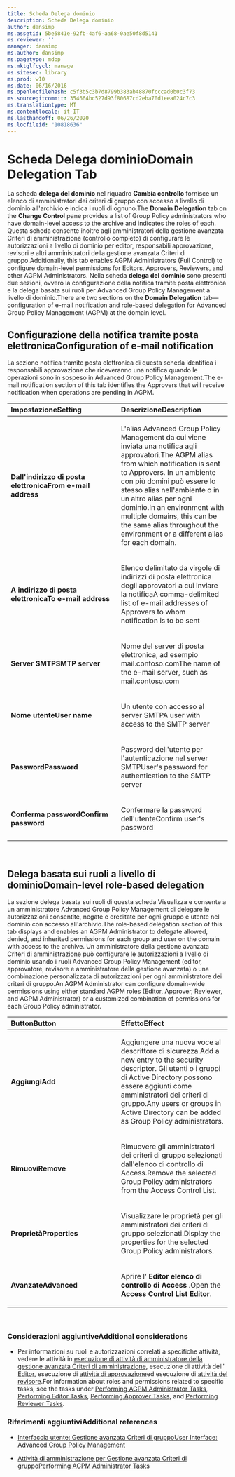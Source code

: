 ```yaml
---
title: Scheda Delega dominio
description: Scheda Delega dominio
author: dansimp
ms.assetid: 5be5841e-92fb-4af6-aa68-0ae50f8d5141
ms.reviewer: ''
manager: dansimp
ms.author: dansimp
ms.pagetype: mdop
ms.mktglfcycl: manage
ms.sitesec: library
ms.prod: w10
ms.date: 06/16/2016
ms.openlocfilehash: c5f3b5c3b7d8799b383ab48870fcccad0b0c3f73
ms.sourcegitcommit: 354664bc527d93f80687cd2eba70d1eea024c7c3
ms.translationtype: MT
ms.contentlocale: it-IT
ms.lasthandoff: 06/26/2020
ms.locfileid: "10818636"
---
```

# <span data-ttu-id="38e4a-103">Scheda Delega dominio</span><span class="sxs-lookup"><span data-stu-id="38e4a-103">Domain Delegation Tab</span></span>


<span data-ttu-id="38e4a-104">La scheda **delega del dominio** nel riquadro **Cambia controllo** fornisce un elenco di amministratori dei criteri di gruppo con accesso a livello di dominio all'archivio e indica i ruoli di ognuno.</span><span class="sxs-lookup"><span data-stu-id="38e4a-104">The **Domain Delegation** tab on the **Change Control** pane provides a list of Group Policy administrators who have domain-level access to the archive and indicates the roles of each.</span></span> <span data-ttu-id="38e4a-105">Questa scheda consente inoltre agli amministratori della gestione avanzata Criteri di amministrazione (controllo completo) di configurare le autorizzazioni a livello di dominio per editor, responsabili approvazione, revisori e altri amministratori della gestione avanzata Criteri di gruppo.</span><span class="sxs-lookup"><span data-stu-id="38e4a-105">Additionally, this tab enables AGPM Administrators (Full Control) to configure domain-level permissions for Editors, Approvers, Reviewers, and other AGPM Administrators.</span></span> <span data-ttu-id="38e4a-106">Nella scheda **delega del dominio** sono presenti due sezioni, ovvero la configurazione della notifica tramite posta elettronica e la delega basata sui ruoli per Advanced Group Policy Management a livello di dominio.</span><span class="sxs-lookup"><span data-stu-id="38e4a-106">There are two sections on the **Domain Delegation** tab—configuration of e-mail notification and role-based delegation for Advanced Group Policy Management (AGPM) at the domain level.</span></span>

## <span data-ttu-id="38e4a-107">Configurazione della notifica tramite posta elettronica</span><span class="sxs-lookup"><span data-stu-id="38e4a-107">Configuration of e-mail notification</span></span>


<span data-ttu-id="38e4a-108">La sezione notifica tramite posta elettronica di questa scheda identifica i responsabili approvazione che riceveranno una notifica quando le operazioni sono in sospeso in Advanced Group Policy Management.</span><span class="sxs-lookup"><span data-stu-id="38e4a-108">The e-mail notification section of this tab identifies the Approvers that will receive notification when operations are pending in AGPM.</span></span>

<table>
<colgroup>
<col width="50%" />
<col width="50%" />
</colgroup>
<thead>
<tr class="header">
<th align="left"><span data-ttu-id="38e4a-109">Impostazione</span><span class="sxs-lookup"><span data-stu-id="38e4a-109">Setting</span></span></th>
<th align="left"><span data-ttu-id="38e4a-110">Descrizione</span><span class="sxs-lookup"><span data-stu-id="38e4a-110">Description</span></span></th>
</tr>
</thead>
<tbody>
<tr class="odd">
<td align="left"><p><strong><span data-ttu-id="38e4a-111">Dall'indirizzo di posta elettronica</span><span class="sxs-lookup"><span data-stu-id="38e4a-111">From e-mail address</span></span></strong></p></td>
<td align="left"><p><span data-ttu-id="38e4a-112">L'alias Advanced Group Policy Management da cui viene inviata una notifica agli approvatori.</span><span class="sxs-lookup"><span data-stu-id="38e4a-112">The AGPM alias from which notification is sent to Approvers.</span></span> <span data-ttu-id="38e4a-113">In un ambiente con più domini può essere lo stesso alias nell'ambiente o in un altro alias per ogni dominio.</span><span class="sxs-lookup"><span data-stu-id="38e4a-113">In an environment with multiple domains, this can be the same alias throughout the environment or a different alias for each domain.</span></span></p></td>
</tr>
<tr class="even">
<td align="left"><p><strong><span data-ttu-id="38e4a-114">A indirizzo di posta elettronica</span><span class="sxs-lookup"><span data-stu-id="38e4a-114">To e-mail address</span></span></strong></p></td>
<td align="left"><p><span data-ttu-id="38e4a-115">Elenco delimitato da virgole di indirizzi di posta elettronica degli approvatori a cui inviare la notifica</span><span class="sxs-lookup"><span data-stu-id="38e4a-115">A comma-delimited list of e-mail addresses of Approvers to whom notification is to be sent</span></span></p></td>
</tr>
<tr class="odd">
<td align="left"><p><strong><span data-ttu-id="38e4a-116">Server SMTP</span><span class="sxs-lookup"><span data-stu-id="38e4a-116">SMTP server</span></span></strong></p></td>
<td align="left"><p><span data-ttu-id="38e4a-117">Nome del server di posta elettronica, ad esempio mail.contoso.com</span><span class="sxs-lookup"><span data-stu-id="38e4a-117">The name of the e-mail server, such as mail.contoso.com</span></span></p></td>
</tr>
<tr class="even">
<td align="left"><p><strong><span data-ttu-id="38e4a-118">Nome utente</span><span class="sxs-lookup"><span data-stu-id="38e4a-118">User name</span></span></strong></p></td>
<td align="left"><p><span data-ttu-id="38e4a-119">Un utente con accesso al server SMTP</span><span class="sxs-lookup"><span data-stu-id="38e4a-119">A user with access to the SMTP server</span></span></p></td>
</tr>
<tr class="odd">
<td align="left"><p><strong><span data-ttu-id="38e4a-120">Password</span><span class="sxs-lookup"><span data-stu-id="38e4a-120">Password</span></span></strong></p></td>
<td align="left"><p><span data-ttu-id="38e4a-121">Password dell'utente per l'autenticazione nel server SMTP</span><span class="sxs-lookup"><span data-stu-id="38e4a-121">User's password for authentication to the SMTP server</span></span></p></td>
</tr>
<tr class="even">
<td align="left"><p><strong><span data-ttu-id="38e4a-122">Conferma password</span><span class="sxs-lookup"><span data-stu-id="38e4a-122">Confirm password</span></span></strong></p></td>
<td align="left"><p><span data-ttu-id="38e4a-123">Confermare la password dell'utente</span><span class="sxs-lookup"><span data-stu-id="38e4a-123">Confirm user's password</span></span></p></td>
</tr>
</tbody>
</table>

 

## <span data-ttu-id="38e4a-124">Delega basata sui ruoli a livello di dominio</span><span class="sxs-lookup"><span data-stu-id="38e4a-124">Domain-level role-based delegation</span></span>


<span data-ttu-id="38e4a-125">La sezione delega basata sui ruoli di questa scheda Visualizza e consente a un amministratore Advanced Group Policy Management di delegare le autorizzazioni consentite, negate e ereditate per ogni gruppo e utente nel dominio con accesso all'archivio.</span><span class="sxs-lookup"><span data-stu-id="38e4a-125">The role-based delegation section of this tab displays and enables an AGPM Administrator to delegate allowed, denied, and inherited permissions for each group and user on the domain with access to the archive.</span></span> <span data-ttu-id="38e4a-126">Un amministratore della gestione avanzata Criteri di amministrazione può configurare le autorizzazioni a livello di dominio usando i ruoli Advanced Group Policy Management (editor, approvatore, revisore e amministratore della gestione avanzata) o una combinazione personalizzata di autorizzazioni per ogni amministratore dei criteri di gruppo.</span><span class="sxs-lookup"><span data-stu-id="38e4a-126">An AGPM Administrator can configure domain-wide permissions using either standard AGPM roles (Editor, Approver, Reviewer, and AGPM Administrator) or a customized combination of permissions for each Group Policy administrator.</span></span>

<table>
<colgroup>
<col width="50%" />
<col width="50%" />
</colgroup>
<thead>
<tr class="header">
<th align="left"><span data-ttu-id="38e4a-127">Button</span><span class="sxs-lookup"><span data-stu-id="38e4a-127">Button</span></span></th>
<th align="left"><span data-ttu-id="38e4a-128">Effetto</span><span class="sxs-lookup"><span data-stu-id="38e4a-128">Effect</span></span></th>
</tr>
</thead>
<tbody>
<tr class="odd">
<td align="left"><p><strong><span data-ttu-id="38e4a-129">Aggiungi</span><span class="sxs-lookup"><span data-stu-id="38e4a-129">Add</span></span></strong></p></td>
<td align="left"><p><span data-ttu-id="38e4a-130">Aggiungere una nuova voce al descrittore di sicurezza.</span><span class="sxs-lookup"><span data-stu-id="38e4a-130">Add a new entry to the security descriptor.</span></span> <span data-ttu-id="38e4a-131">Gli utenti o i gruppi di Active Directory possono essere aggiunti come amministratori dei criteri di gruppo.</span><span class="sxs-lookup"><span data-stu-id="38e4a-131">Any users or groups in Active Directory can be added as Group Policy administrators.</span></span></p></td>
</tr>
<tr class="even">
<td align="left"><p><strong><span data-ttu-id="38e4a-132">Rimuovi</span><span class="sxs-lookup"><span data-stu-id="38e4a-132">Remove</span></span></strong></p></td>
<td align="left"><p><span data-ttu-id="38e4a-133">Rimuovere gli amministratori dei criteri di gruppo selezionati dall'elenco di controllo di Access.</span><span class="sxs-lookup"><span data-stu-id="38e4a-133">Remove the selected Group Policy administrators from the Access Control List.</span></span></p></td>
</tr>
<tr class="odd">
<td align="left"><p><strong><span data-ttu-id="38e4a-134">Proprietà</span><span class="sxs-lookup"><span data-stu-id="38e4a-134">Properties</span></span></strong></p></td>
<td align="left"><p><span data-ttu-id="38e4a-135">Visualizzare le proprietà per gli amministratori dei criteri di gruppo selezionati.</span><span class="sxs-lookup"><span data-stu-id="38e4a-135">Display the properties for the selected Group Policy administrators.</span></span></p></td>
</tr>
<tr class="even">
<td align="left"><p><strong><span data-ttu-id="38e4a-136">Avanzate</span><span class="sxs-lookup"><span data-stu-id="38e4a-136">Advanced</span></span></strong></p></td>
<td align="left"><p><span data-ttu-id="38e4a-137">Aprire l' <strong> Editor elenco di controllo di Access </strong> .</span><span class="sxs-lookup"><span data-stu-id="38e4a-137">Open the <strong>Access Control List Editor</strong>.</span></span></p></td>
</tr>
</tbody>
</table>

 

### <span data-ttu-id="38e4a-138">Considerazioni aggiuntive</span><span class="sxs-lookup"><span data-stu-id="38e4a-138">Additional considerations</span></span>

-   <span data-ttu-id="38e4a-139">Per informazioni su ruoli e autorizzazioni correlati a specifiche attività, vedere le attività in [esecuzione di attività di amministratore della gestione avanzata Criteri di amministrazione](performing-agpm-administrator-tasks-agpm40.md), esecuzione di attività dell' [Editor](performing-editor-tasks-agpm40.md), esecuzione di [attività di approvazione](performing-approver-tasks-agpm40.md)ed esecuzione di [attività del revisore](performing-reviewer-tasks-agpm40.md).</span><span class="sxs-lookup"><span data-stu-id="38e4a-139">For information about roles and permissions related to specific tasks, see the tasks under [Performing AGPM Administrator Tasks](performing-agpm-administrator-tasks-agpm40.md), [Performing Editor Tasks](performing-editor-tasks-agpm40.md), [Performing Approver Tasks](performing-approver-tasks-agpm40.md), and [Performing Reviewer Tasks](performing-reviewer-tasks-agpm40.md).</span></span>

### <span data-ttu-id="38e4a-140">Riferimenti aggiuntivi</span><span class="sxs-lookup"><span data-stu-id="38e4a-140">Additional references</span></span>

-   [<span data-ttu-id="38e4a-141">Interfaccia utente: Gestione avanzata Criteri di gruppo</span><span class="sxs-lookup"><span data-stu-id="38e4a-141">User Interface: Advanced Group Policy Management</span></span>](user-interface-advanced-group-policy-management-agpm40.md)

-   [<span data-ttu-id="38e4a-142">Attività di amministrazione per Gestione avanzata Criteri di gruppo</span><span class="sxs-lookup"><span data-stu-id="38e4a-142">Performing AGPM Administrator Tasks</span></span>](performing-agpm-administrator-tasks-agpm40.md)

 

 





